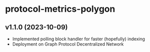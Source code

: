 # protocol-metrics-polygon

## v1.1.0 (2023-10-09)

- Implemented polling block handler for faster (hopefully) indexing
- Deployment on Graph Protocol Decentralized Network
